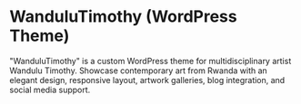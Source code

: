 # WanduluTimothy (WordPress Theme)
"WanduluTimothy" is a custom WordPress theme for multidisciplinary artist Wandulu Timothy. Showcase contemporary art from Rwanda with an elegant design, responsive layout, artwork galleries, blog integration, and social media support.
